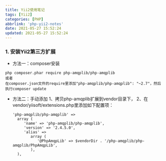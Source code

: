 ```yaml
---
title: Yii2使用笔记
tags: [Yii2]
categories: [PHP]
abbrlink: 'php-yii2-notes'
date: 2021-05-27 15:52:24
updated: 2021-05-27 15:52:24
---
```


### 1. 安装Yii2第三方扩展

- 方法一：composer安装
```
php composer.phar require php-amqplib/php-amqplib
或者
在composer.json文件的require里添加"php-amqplib/php-amqplib": "~2.7"，然后执行composer update
```
- 方法二：手动添加
1、拷贝php-amqplib扩展到vendor目录下，
2、在vendor/yiisoft/extensions.php里添加如下配置项：
   ```
  'php-amqplib/php-amqplib' =>
     array (
        'name' => 'php-amqplib/php-amqplib',
        'version' => '2.4.5.0',
        'alias' =>
           array (
              '@PhpAmqpLib' => $vendorDir . '/php-amqplib/php-amqplib/PhpAmqpLib',
           ),
     ), 
  ```

